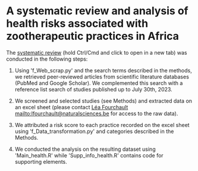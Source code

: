 # A systematic review and analysis of health risks associated with zootherapeutic practices in Africa

The [systematic review](https://www.medrxiv.org/content/10.1101/2024.02.14.24302750v1) (hold Ctrl/Cmd and click to open in a new tab) was conducted in the following steps:

1. Using 'f_Web_scrap.py' and the search terms described in the methods, we retrieved peer-reviewed articles from scientific literature databases (PubMed and Google Scholar). We complemented this search with a reference list search of studies published up to July 30th, 2023.

2. We screened and selected studies (see Methods) and extracted data on an excel sheet (please contact [Léa Fourchault](mailto:lfourchault@naturalsciences.be) <mailto:lfourchault@naturalsciences.be> for access to the raw data).

3. We attributed a risk score to each practice recorded on the excel sheet using 'f_Data_transformation.py' and categories described in the Methods.

4. We conducted the analysis on the resulting dataset using 'Main_health.R' while 'Supp_info_health.R' contains code for supporting elements.
